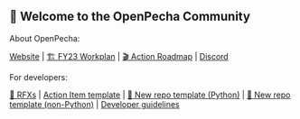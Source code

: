 ## 👋 Welcome to the OpenPecha Community

About OpenPecha:

[Website](https://openpecha.org) | [🏗️ FY23 Workplan](https://github.com/orgs/OpenPecha/projects/21/views/1) | [🎬 Action Roadmap](https://github.com/orgs/OpenPecha/projects/11/views/1) | [Discord](https://discord.com/invite/7GFpPFSTeA)

For developers:

[🧭 RFXs](https://github.com/OpenPecha/Requests/issues) | [Action Item template](https://github.com/OpenPecha/Roadmap/issues/new?assignees=&labels=&template=action-item-template.md&title=) | [📂 New repo template (Python)](https://github.com/OpenPecha/openpecha-project-template) | [📂 New repo template (non-Python)](https://github.com/OpenPecha/new-repo-template) | [Developer guidelines](https://wiki.openpecha.org)
